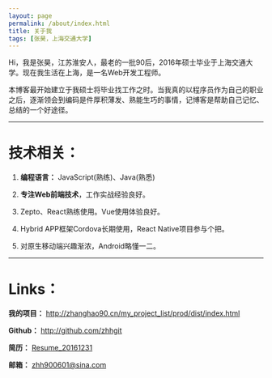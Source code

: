 ```yaml
---
layout: page
permalink: /about/index.html
title: 关于我
tags: [张昊，上海交通大学]
---
```


Hi，我是张昊，江苏淮安人，最老的一批90后，2016年硕士毕业于上海交通大学。现在我生活在上海，是一名Web开发工程师。

本博客最开始建立于我硕士将毕业找工作之时。当我真的以程序员作为自己的职业之后，逐渐领会到编码是件厚积薄发、熟能生巧的事情，记博客是帮助自己记忆、总结的一个好途径。

------------------------------------------------------

# 技术相关：

1. **编程语言：** JavaScript(熟练)、Java(熟悉)

2. **专注Web前端技术**，工作实战经验良好。

3. Zepto、React熟练使用。Vue使用体验良好。

4. Hybrid APP框架Cordova长期使用，React Native项目参与个把。

5. 对原生移动端兴趣渐浓，Android略懂一二。

------------------------------------------------------

# Links：

**我的项目：** <http://zhanghao90.cn/my_project_list/prod/dist/index.html>

**Github：** <http://github.com/zhhgit>

**简历：** [Resume_20161231](http://zhhgit.github.io/simple_resume/)

**邮箱：** [zhh900601@sina.com](mailto:zhh900601@sina.com)